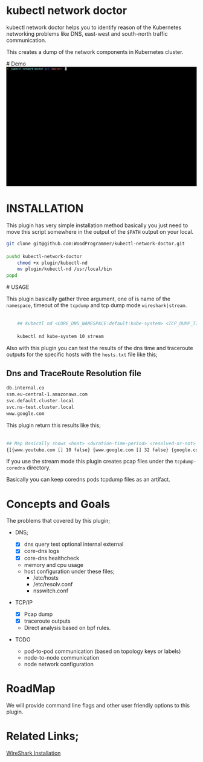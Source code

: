 # kubectl network doctor

kubectl network doctor helps you to identify reason of the Kubernetes networking problems like DNS, east-west and south-north traffic communication.

This creates a dump of the network components in Kubernetes cluster.


# Demo
<img src="img/movie.gif"></img>


# INSTALLATION

This plugin has very simple installation method basically you just need to move this script somewhere in the output of the `$PATH` output on your local.

```sh
git clone git@github.com:WoodProgrammer/kubectl-network-doctor.git

pushd kubectl-network-doctor
    chmod +x plugin/kubectl-nd
    mv plugin/kubectl-nd /usr/local/bin
popd

```

# USAGE

This plugin basically gather three argument, one of is name of the  `namespace`, timeout of the `tcpdump` and tcp dump mode `wireshark|stream`.

```sh

    ## kubectl nd <CORE_DNS_NAMESPACE:default:kube-system> <TCP_DUMP_TIMEOUT:default:10> <TCP_DUMP_MODE:default:wireshark>

    kubectl nd kube-system 10 stream
```

Also with this plugin you can test the results of the dns time and traceroute outputs for the specific hosts with the `hosts.txt` file like this;

## Dns and TraceRoute Resolution file

```txt
db.internal.co
ssm.eu-central-1.amazonaws.com
svc.default.cluster.local
svc.ns-test.cluster.local
www.google.com
```

This plugin return this results like this;

```sh

## Map Basically shows <host> <duration-time-period> <resolved-or-not>
{[{www.youtube.com [] 10 false} {www.google.com [] 32 false} {google.com [] 16 false}]}
```

If you use the stream mode this plugin creates pcap files under the `tcpdump-coredns` directory.

Basically you can keep coredns pods tcpdump files as an artifact.

# Concepts and Goals
The problems that covered by this plugin;

* DNS;
    - [x] dns query test optional internal external
    - [x] core-dns logs
    - [x] core-dns healthcheck
    - memory and cpu usage
    - host configuration under these files;
        * /etc/hosts
        * /etc/resolv.conf
        * nsswitch.conf

* TCP/IP
    - [x] Pcap dump 
    - [x] traceroute outputs
    - Direct analysis based on bpf rules.

* TODO
    * pod-to-pod communication (based on topology keys or labels)
    * node-to-node communication
    * node network configuration


# RoadMap

We will provide command line flags and other user friendly options to this plugin.

# Related Links;

<a href="https://www.wireshark.org/">WireShark Installation </a>
